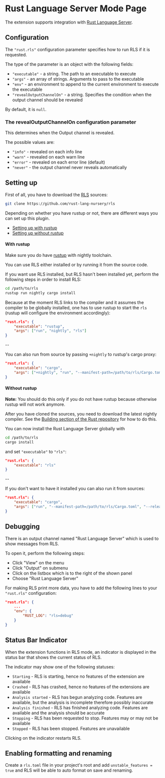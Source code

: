 # Rust Language Server Mode Page

The extension supports integration with [Rust Language Server](https://github.com/rust-lang-nursery/rls).

## Configuration

The `"rust.rls"` configuration parameter specifies how to run RLS if it is requested.

The type of the parameter is an object with the following fields:

* `"executable"` - a string. The path to an executable to execute
* `"args"` - an array of strings. Arguments to pass to the executable
* `"env"` - an environment to append to the current environment to execute the executable
* `"revealOutputChannelOn"` - a string. Specifies the condition when the output channel should be revealed

By default, it is `null`.

### The revealOutputChannelOn configuration parameter

This determines when the Output channel is revealed.

The possible values are:

* `"info"` - revealed on each info line
* `"warn"` - revealed on each warn line
* `"error"` - revealed on each error line (default)
* `"never"` - the output channel never reveals automatically

## Setting up

First of all, you have to download the [RLS](https://github.com/rust-lang-nursery/rls) sources:

```bash
git clone https://github.com/rust-lang-nursery/rls
```

Depending on whether you have rustup or not, there are different ways you can set up this plugin.

* [Setting up with rustup](#with-rustup)
* [Setting up without rustup](#without-rustup)

#### With rustup

Make sure you do have [rustup](https://github.com/rust-lang-nursery/rustup.rs) with nightly toolchain.

You can use RLS either installed or by running it from the source code.

If you want use RLS installed, but RLS hasn't been installed yet, perform the following steps in order to install RLS:

```bash
cd /path/to/rls
rustup run nightly cargo install
```

Because at the moment RLS links to the compiler and it assumes the compiler to be globally installed, one has to use rustup to start the `rls` (rustup will configure the environment accordingly):

```json
"rust.rls": {
    "executable": "rustup",
    "args": ["run", "nightly", "rls"]
}
```

--

You can also run from source by passing `+nightly` to rustup's cargo proxy:

```json
"rust.rls": {
    "executable": "cargo",
    "args": ["+nightly", "run", "--manifest-path=/path/to/rls/Cargo.toml", "--release"]
}
```

#### Without rustup

**Note:** You should do this only if you do not have rustup because otherwise rustup will not work anymore.

After you have cloned the sources, you need to download the latest nightly compiler. See the [Building section of the Rust repository](https://github.com/rust-lang/rust#building-from-source) for how to do this.

You can now install the Rust Language Server globally with

```bash
cd /path/to/rls
cargo install
```

and set `"executable"` to `"rls"`:

```json
"rust.rls": {
    "executable": "rls"
}
```

--

If you don't want to have it installed you can also run it from sources:

```json
"rust.rls": {
    "executable": "cargo",
    "args": ["run", "--manifest-path=/path/to/rls/Cargo.toml", "--release"]
}
```

## Debugging

There is an output channel named "Rust Language Server" which is used to show messages from RLS.

To open it, perform the following steps:

* Click "View" on the menu
* Click "Output" on submenu
* Click on the listbox which is to the right of the shown panel
* Choose "Rust Language Server"

For making RLS print more data, you have to add the following lines to your `"rust.rls"` configuration:

```json
"rust.rls": {
    ...
    "env": {
        "RUST_LOG": "rls=debug"
    }
}
```

## Status Bar Indicator

When the extension functions in RLS mode, an indicator is displayed in the status bar that shows the current status of RLS.

The indicator may show one of the following statuses:

* `Starting` - RLS is starting, hence no features of the extension are available
* `Crashed` - RLS has crashed, hence no features of the extensions are available
* `Analysis started` - RLS has begun analyzing code. Features are available, but the analysis is incomplete therefore possibly inaccurate
* `Analysis finished` - RLS has finished analyzing code. Features are available and the analysis should be accurate
* `Stopping` - RLS has been requested to stop. Features may or may not be available
* `Stopped` - RLS has been stopped. Features are unavailable

Clicking on the indicator restarts RLS.

## Enabling formatting and renaming
Create a `rls.toml` file in your project's root and add `unstable_features = true` and RLS will be able to auto format on save and renaming.
